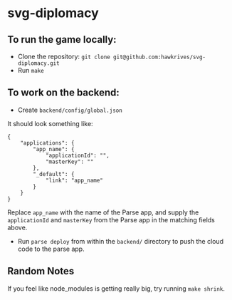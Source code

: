 # svg-diplomacy

## To run the game locally:

- Clone the repository: `git clone git@github.com:hawkrives/svg-diplomacy.git`
- Run `make`

## To work on the backend:

- Create `backend/config/global.json`

It should look something like:

```
{
	"applications": {
		"app_name": {
			"applicationId": "",
			"masterKey": ""
		},
		"_default": {
			"link": "app_name"
		}
	}
}
```

Replace `app_name` with the name of the Parse app, and supply the `applicationId` and `masterKey` from the Parse app in the matching fields above.

- Run `parse deploy` from within the `backend/` directory to push the cloud code to the parse app.

## Random Notes
If you feel like node_modules is getting really big, try running `make shrink`.
